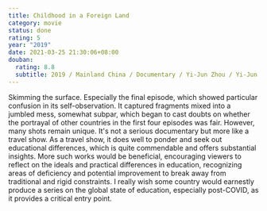 ```yaml
---
title: Childhood in a Foreign Land
category: movie
status: done
rating: 5
year: "2019"
date: 2021-03-25 21:30:06+08:00
douban:
  rating: 8.8
  subtitle: 2019 / Mainland China / Documentary / Yi-Jun Zhou / Yi-Jun Zhou
---
```


Skimming the surface. Especially the final episode, which showed particular confusion in its self-observation. It captured fragments mixed into a jumbled mess, somewhat subpar, which began to cast doubts on whether the portrayal of other countries in the first four episodes was fair. However, many shots remain unique. It's not a serious documentary but more like a travel show. As a travel show, it does well to ponder and seek out educational differences, which is quite commendable and offers substantial insights. More such works would be beneficial, encouraging viewers to reflect on the ideals and practical differences in education, recognizing areas of deficiency and potential improvement to break away from traditional and rigid constraints. I really wish some country would earnestly produce a series on the global state of education, especially post-COVID, as it provides a critical entry point.
